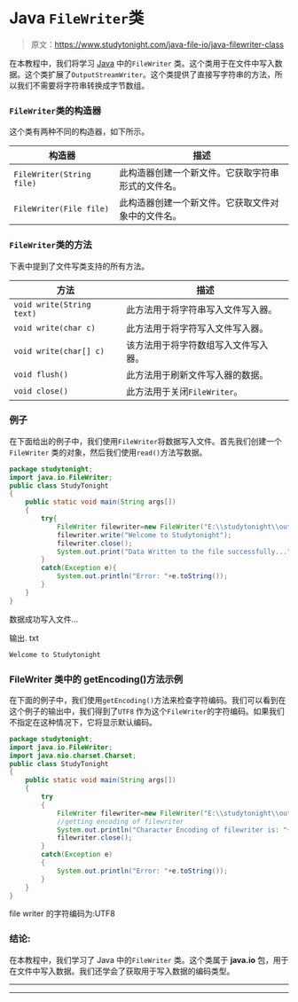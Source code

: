 # Java `FileWriter`类

> 原文：<https://www.studytonight.com/java-file-io/java-filewriter-class>

在本教程中，我们将学习 [Java](https://www.studytonight.com/java/) 中的`FileWriter` 类。这个类用于在文件中写入数据。这个类扩展了`OutputStreamWriter`。这个类提供了直接写字符串的方法，所以我们不需要将字符串转换成字节数组。

### `FileWriter`类的构造器

这个类有两种不同的构造器，如下所示。

| 构造器 | 描述 |
| --- | --- |
| `FileWriter(String file)` | 此构造器创建一个新文件。它获取字符串形式的文件名。 |
| `FileWriter(File file)` | 此构造器创建一个新文件。它获取文件对象中的文件名。 |

### `FileWriter`类的方法

下表中提到了文件写类支持的所有方法。

| 方法 | 描述 |
| --- | --- |
| `void write(String text)` | 此方法用于将字符串写入文件写入器。 |
| `void write(char c)` | 此方法用于将字符写入文件写入器。 |
| `void write(char[] c)` | 该方法用于将字符数组写入文件写入器。 |
| `void flush()` | 此方法用于刷新文件写入器的数据。 |
| `void close()` | 此方法用于关闭`FileWriter`。 |

### 例子

在下面给出的例子中，我们使用`FileWriter`将数据写入文件。首先我们创建一个`FileWriter` 类的对象，然后我们使用`read()`方法写数据。

```java
package studytonight;
import java.io.FileWriter;
public class StudyTonight 
{
	public static void main(String args[])
	{
		try{   		
			FileWriter filewriter=new FileWriter("E:\\studytonight\\output.txt");    
			filewriter.write("Welcome to Studytonight");    
			filewriter.close(); 
			System.out.print("Data Written to the file successfully...");
		}
		catch(Exception e){
			System.out.println("Error: "+e.toString());
		}
	}
}
```

数据成功写入文件...

输出. txt

```java
Welcome to Studytonight
```

### FileWriter 类中的 getEncoding()方法示例

在下面的例子中，我们使用`getEncoding()`方法来检查字符编码。我们可以看到在这个例子的输出中，我们得到了`UTF8` 作为这个`FileWriter`的字符编码。如果我们不指定在这种情况下，它将显示默认编码。

```java
package studytonight;
import java.io.FileWriter;
import java.nio.charset.Charset;
public class StudyTonight 
{
	public static void main(String args[])
	{
		try
		{   		
			FileWriter filewriter=new FileWriter("E:\\studytonight\\output.txt",Charset.forName("UTF8"));        
			//getting encoding of filewriter
			System.out.println("Character Encoding of filewriter is: "+filewriter.getEncoding());
			filewriter.close(); 
		}
		catch(Exception e)
		{
			System.out.println("Error: "+e.toString());
		}
	}
}
```

file writer 的字符编码为:UTF8

### 结论:

在本教程中，我们学习了 Java 中的`FileWriter` 类。这个类属于 **java.io** 包，用于在文件中写入数据。我们还学会了获取用于写入数据的编码类型。

* * *

* * *